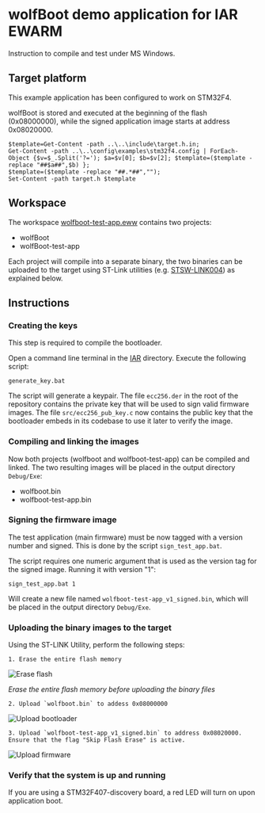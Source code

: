 # wolfBoot demo application for IAR EWARM

Instruction to compile and test under MS Windows.


## Target platform

This example application has been configured to work on STM32F4.

wolfBoot is stored and executed at the beginning of the flash (0x08000000), while the signed
application image starts at address 0x08020000.

```
$template=Get-Content -path ..\..\include\target.h.in;
Get-Content -path ..\..\config\examples\stm32f4.config | ForEach-Object {$v=$_.Split('?='); $a=$v[0]; $b=$v[2]; $template=($template -replace "##$a##",$b) };
$template=($template -replace "##.*##","");
Set-Content -path target.h $template
```


## Workspace

The workspace [wolfboot-test-app.eww](./wolfboot-test-app.eww) contains two projects:
  - wolfBoot
  - wolfBoot-test-app

Each project will compile into a separate binary, the two binaries can be uploaded to the target using
ST-Link utilities (e.g. [STSW-LINK004](https://www.st.com/en/development-tools/stsw-link004.html)) as explained below.

## Instructions

### Creating the keys

This step is required to compile the bootloader.

Open a command line terminal in the [IAR](./) directory. Execute the following script:

```
generate_key.bat

```

The script will generate a keypair. The file `ecc256.der` in the root of the repository contains the private key that will be used
to sign valid firmware images. The file `src/ecc256_pub_key.c` now contains the public key that the bootloader embeds in its codebase
to use it later to verify the image.


### Compiling and linking the images

Now both projects (wolfboot and wolfboot-test-app) can be compiled and linked. 
The two resulting images will be placed in the output directory `Debug/Exe`:
  - wolfboot.bin
  - wolfboot-test-app.bin

### Signing the firmware image

The test application (main firmware) must be now tagged with a version number and signed. This is done by the script `sign_test_app.bat`.

The script requires one numeric argument that is used as the version tag for the signed image. Running it with version "1":

```
sign_test_app.bat 1
```

Will create a new file named `wolfboot-test-app_v1_signed.bin`, which will be placed in the output directory `Debug/Exe`.


### Uploading the binary images to the target

Using the ST-LINK Utility, perform the following steps:

	1. Erase the entire flash memory

![Erase flash](../../docs/png/windows_erase.png)

*Erase the entire flash memory before uploading the binary files*


	2. Upload `wolfboot.bin` to addess 0x08000000

![Upload bootloader](../../docs/png/windows_upload_1.png)


	3. Upload `wolfboot-test-app_v1_signed.bin` to address 0x08020000. Ensure that the flag "Skip Flash Erase" is active.

![Upload firmware](../../docs/png/windows_upload_2.png)


### Verify that the system is up and running

If you are using a STM32F407-discovery board, a red LED will turn on upon application boot.



